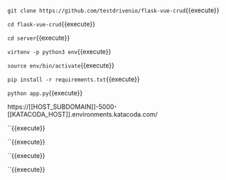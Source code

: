 

`git clone https://github.com/testdrivenio/flask-vue-crud`{{execute}}

`cd flask-vue-crud`{{execute}}

`cd server`{{execute}}

`virtenv -p python3 env`{{execute}}

`source env/bin/activate`{{execute}}

`pip install -r requirements.txt`{{execute}}

`python app.py`{{execute}}

https://[[HOST_SUBDOMAIN]]-5000-[[KATACODA_HOST]].environments.katacoda.com/

``{{execute}}

``{{execute}}

``{{execute}}

``{{execute}}